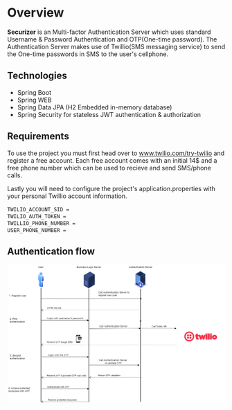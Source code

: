 # Overview
**Securizer** is an Multi-factor Authentication Server which uses standard Username & Password Authentication and OTP(One-time password).
The Authentication Server makes use of Twillio(SMS messaging service) to send the One-time passwords in SMS to the user's cellphone.

## Technologies

- Spring Boot
- Spring WEB 
- Spring Data JPA (H2 Embedded in-memory database)
- Spring Security for stateless JWT authentication & authorization

## Requirements
To use the project you must first head over to www.twilio.com/try-twilio and register a free account.
Each free account comes with an initial 14$ and a free phone number which can be used to recieve and send SMS/phone calls.

Lastly you will need to configure the project's application.properties with your personal Twillio account information.
``` shell
TWILIO_ACCOUNT_SID =
TWILIO_AUTH_TOKEN =
TWILLIO_PHONE_NUMBER =
USER_PHONE_NUMBER =
```

## Authentication flow
![Securizer flow](Securizer%20flow%20chart.drawio.png)
